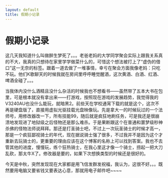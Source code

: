 ```yaml
---
layout: default
title: 假期小记录
---
```

# 假期小记录
这几天我知道什么叫做醉生梦死了。。。老爸老妈的大学同学聚会实际上跟我关系真的不大，我真的只想待在家里学学做菜什么的，可惜这个想法被打上了“虚伪的借口”这一无奈的标签。跟着一道去做了一堆事情，幸亏在聚会方面我像老妈：只吃不玩。他们K歌聊天的时候我就在房间里呼呼睡觉醒酒，这次黄酒、白酒、红酒、啤酒全碰了。。。

当我体内没什么酒精且没什么杂活的时候我也不想看书——虽然带了五本大书在包里，可是根本就没有拿出来——打游戏，按照现在游戏的发展趋势，我觉得我的V3240AU也没什么能玩，就暗黑2。前些天在学校通宵下载的就是这个，这次不再是硬盘版了，直接用虚拟光驱挂载光盘映像玩。先是拿大一的时候玩过的一个法师号，用修改器改一下，所有技能99，随后就是疯狂地刷任务，可是我还是很崩溃地发现进了地狱级之后怪物还是那么难杀。于是果断跟这个在普通和噩梦级秒神杀佛的怪物法师说拜拜。那还是打圣骑士吧，不过上一次玩圣骑士的时候才高一，那是一个疯狂鄙视骑士的年代，现在据说骑士强了很多，不过我并不是因为这个才重新去玩骑士的，更重要的理由应该在这个博客的名称上可以找到答案。我也不去管其他的进度，慢慢玩，练个狂热骑士，在我心里这才像一个骑士，捞起一把大刀乱砍，那太牛X了。修改器是要的，如果下次想换类型的时候还是很好的。

今天是中秋，突然发现现在大家都是用飞信发群发祝福，我认为，这很不好。。。既然要用电脑又要省钱又要表达心意，那就用电子邮件吧~~~~
